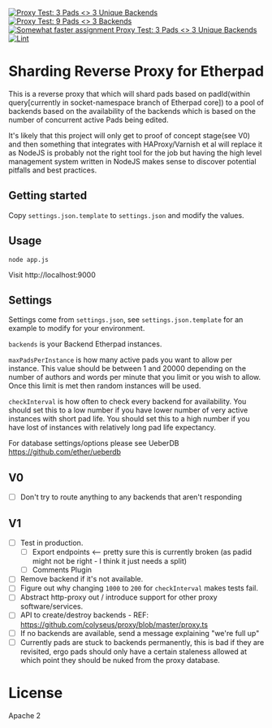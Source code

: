 [![Proxy Test: 3 Pads <> 3 Unique Backends](https://github.com/ether/etherpad-proxy/actions/workflows/1maxPadPerInstance.yml/badge.svg)](https://github.com/ether/etherpad-proxy/actions/workflows/1maxPadPerInstance.yml) [![Proxy Test: 9 Pads <> 3 Backends](https://github.com/ether/etherpad-proxy/actions/workflows/3maxPadPerInstance.yml/badge.svg)](https://github.com/ether/etherpad-proxy/actions/workflows/3maxPadPerInstance.yml) [![Somewhat faster assignment Proxy Test: 3 Pads <> 3 Unique Backends](https://github.com/ether/etherpad-proxy/actions/workflows/rapidUniqueness.yml/badge.svg)](https://github.com/ether/etherpad-proxy/actions/workflows/rapidUniqueness.yml) [![Lint](https://github.com/ether/etherpad-proxy/actions/workflows/lint-package-lock.yml/badge.svg)](https://github.com/ether/etherpad-proxy/actions/workflows/lint-package-lock.yml)

# Sharding Reverse Proxy for Etherpad
This is a reverse proxy that which will shard pads based on padId(within query[currently in socket-namespace branch of Etherpad core]) to a pool of backends based on the availability of the backends which is based on the number of concurrent active Pads being edited.

It's likely that this project will only get to proof of concept stage(see V0) and then something that integrates with HAProxy/Varnish et al will replace it as NodeJS is probably not the right tool for the job but having the high level management system written in NodeJS makes sense to discover potential pitfalls and best practices.

## Getting started
Copy ``settings.json.template`` to ``settings.json`` and modify the values.

## Usage
```
node app.js
```

Visit http://localhost:9000

## Settings
Settings come from ``settings.json``, see ``settings.json.template`` for an example to modify for your environment.

``backends`` is your Backend Etherpad instances.

``maxPadsPerInstance`` is how many active pads you want to allow per instance.  This value should be between 1 and 20000 depending on the number of authors and words per minute that you limit or you wish to allow.  Once this limit is met then random instances will be used.

``checkInterval`` is how often to check every backend for availability.  You should set this to a low number if you have lower number of very active instances with short pad life.  You should set this to a high number if you have lost of instances with relatively long pad life expectancy.

For database settings/options please see UeberDB https://github.com/ether/ueberdb

## V0
- [ ] Don't try to route anything to any backends that aren't responding

## V1
- [ ] Test in production.
  - [ ] Export endpoints <-- pretty sure this is currently broken (as padid might not be right - I think it just needs a split)
  - [ ] Comments Plugin
- [ ] Remove backend if it's not available.
- [ ] Figure out why changing ``1000`` to ``200`` for ``checkInterval`` makes tests fail.
- [ ] Abstract http-proxy out / introduce support for other proxy software/services.
- [ ] API to create/destroy backends - REF: https://github.com/colyseus/proxy/blob/master/proxy.ts
- [ ] If no backends are available, send a message explaining "we're full up"
- [ ] Currently pads are stuck to backends permanently, this is bad if they are revisited,
 ergo pads should only have a certain staleness allowed at which point they should be nuked from the proxy database.

# License
Apache 2
